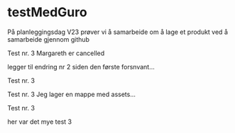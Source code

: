 # testMedGuro
På planleggingsdag V23 prøver vi å samarbeide om å lage et produkt ved å samarbeide gjennom github

Test nr. 3
Margareth er cancelled

legger til endring nr 2 siden den første forsnvant...

Test nr. 3

Test nr. 3
Jeg lager en mappe med assets...

Test nr. 3

her var det mye test 3
